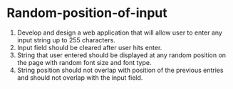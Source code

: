 Random-position-of-input
========================

1) Develop and design a web application that will allow user to enter any input string up to 255 characters. 
2) Input field should be cleared after user hits enter.
3) String that user entered should be displayed at any random position on the page with random font size and font type.
4) String position should not overlap with position of the previous entries and should not overlap with the input field.
